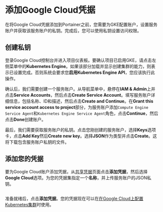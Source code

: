 # 添加Google Cloud凭据

在将Google Cloud凭据添加到Portainer之前，您需要为GKE配置账户，设置服务账户并获取该服务账户的私钥。完成后，您可以使用私钥设置访问权限。

## 创建私钥

登录Google Cloud控制台并进入项目仪表板。要确认项目已启用GKE，请点击左侧菜单中的**Kubernetes Engine**。如果该部分加载并显示创建集群的能力，则表示已设置完成。否则系统会要求您**启用Kubernetes Engine API**，您应该执行此操作。

确认后，我们需要创建一个服务账户。从导航菜单中，悬停在**IAM & Admin**上并点击**Service Accounts**，然后点击**Create Service Account**。填写服务账户详细信息，包括名称、ID和描述，然后点击**Create and Continue**。在**Grant this service account access to project**部分，为服务账户添加`Compute Engine Service Agent`和`Kubernetes Engine Service Agent`角色，点击**Continue**，然后点击**Done**创建账户。

最后，我们需要获取服务账户的私钥。点击您刚创建的服务账户，选择**Keys**选项卡，点击**Add Key**然后**Create new key**。选择**JSON**作为类型并点击**Create**。这将下载包含服务账户私钥的文件。

## 添加您的凭据

要为Google Cloud账户添加凭据，从[共享凭据](./)页面点击**添加凭据**，然后选择**Google Cloud**选项。为您的凭据集指定一个**名称**，并上传服务账户的JSON私钥。

<figure><img src="../..//assets/2.21.2-settings-cloud-credentials-googlecloud.png" alt=""><figcaption></figcaption></figure>

准备就绪后，点击**添加凭据**。您的凭据现在可以在[在Google Cloud上配置Kubernetes集群](../../environments/add/kaas/gke.md)时使用。
